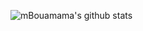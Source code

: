 ![mBouamama's github stats](https://github-readme-stats.vercel.app/api?username=mBouamama&show_icons=true&theme=tokyonight&count_private=true)
